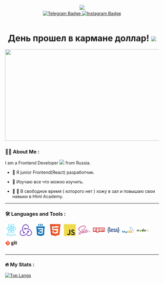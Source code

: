 <div id="header" align="center">
  <img src="https://media.giphy.com/media/3o7TKuAfCHifvPdcxG/giphy.gif" width="200"/>
<div id="badges">
  <a href="your-Telegram-URL">
<img src="https://img.shields.io/badge/Telegram-blue?logo=telegram&logoColor=white&style=for-the-badge" alt="Telegram Badge"/>
  </a>
  <a href="https://www.instagram.com/mikrolli__flex/?hl=ru">
<img src="https://img.shields.io/badge/Instagram-purple?logo=instagram&logoColor=white&style=for-the-badge" alt="Instagram Badge"/>
  </a>
  </div>
  <img src="https://komarev.com/ghpvc/?username=Mikrolli&style=flat-square&color=red" alt=""/>
  <h1>
  День прошел в кармане доллар!
  <img src="https://media.giphy.com/media/3o85xuO1siCT147FrG/giphy.gif" width="80px"/>
</h1>
  </div>

<div align="center">
  <img src="https://media.giphy.com/media/ssYuHGAAz8FMrFF0JN/giphy.gif" width="600" height="300"/>
</div>

### :man_technologist: About Me :
I am a Frontend Developer <img src="https://media.giphy.com/media/WUlplcMpOCEmTGBtBW/giphy.gif" width="30"> from Russia.
- :telescope: Я junior Frontend(React) разработчик.

- :seedling: Изучаю все что можно изучить.

- :muscle: :brain: В свободное время ( которого нет ) хожу в зал и повышаю свои навыки в Html Academy.

---

### :hammer_and_wrench: Languages and Tools :
<div>
  <img src="https://github.com/devicons/devicon/blob/master/icons/react/react-original-wordmark.svg" title="React" alt="React" width="40" height="40"/>&nbsp;
  <img src="https://github.com/devicons/devicon/blob/master/icons/redux/redux-original.svg" title="Redux" alt="Redux " width="40" height="40"/>&nbsp;
  <img src="https://github.com/devicons/devicon/blob/master/icons/css3/css3-plain-wordmark.svg"  title="CSS3" alt="CSS" width="40" height="40"/>&nbsp;
  <img src="https://github.com/devicons/devicon/blob/master/icons/html5/html5-original.svg" title="HTML5" alt="HTML" width="40" height="40"/>&nbsp;
  <img src="https://github.com/devicons/devicon/blob/master/icons/javascript/javascript-original.svg" title="JavaScript" alt="JavaScript" width="40" height="40"/>&nbsp;
  <img src="https://github.com/devicons/devicon/blob/master/icons/sass/sass-original.svg" title="Sass" alt="Sass" width="40" height="40"/>&nbsp;
  <img src="https://github.com/devicons/devicon/blob/master/icons/npm/npm-original-wordmark.svg" title="Npm" alt="Npm" width="40" height="40"/>&nbsp;
  <img src="https://github.com/devicons/devicon/blob/master/icons/less/less-plain-wordmark.svg" title="Less" alt="Less" width="40" height="40"/>&nbsp;
  <img src="https://github.com/devicons/devicon/blob/master/icons/mysql/mysql-original-wordmark.svg" title="MySQL"  alt="MySQL" width="40" height="40"/>&nbsp;
  <img src="https://github.com/devicons/devicon/blob/master/icons/nodejs/nodejs-original-wordmark.svg" title="NodeJS" alt="NodeJS" width="40" height="40"/>&nbsp;
  <img src="https://github.com/devicons/devicon/blob/master/icons/git/git-original-wordmark.svg" title="Git" **alt="Git" width="40" height="40"/>
</div>

---

### :fire: My Stats :
[![Top Langs](https://github-readme-stats.vercel.app/api/top-langs/?username=Mikrolli&layout=compact&theme=vision-friendly-white)](https://github.com/anuraghazra/github-readme-stats)
